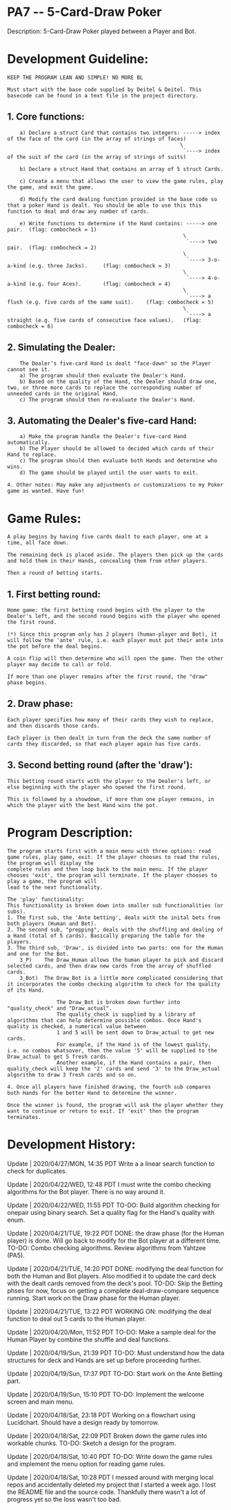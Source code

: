# PA7 -- 5-Card-Draw Poker

Description: 5-Card-Draw Poker played between a Player and Bot.


# Development Guideline:

    KEEP THE PROGRAM LEAN AND SIMPLE! NO MORE BL

    Must start with the base code supplied by Deitel & Deitel. This basecode can be found in a text file in the project directory.

## 1. Core functions:

        a) Declare a struct Card that contains two integers: -----> index of the face of the card (in the array of strings of faces)
                                                            \
                                                             `----> index of the suit of the card (in the array of strings of suits)

        b) Declare a struct Hand that contains an array of 5 struct Cards.

        c) Create a menu that allows the user to view the game rules, play the game, and exit the game.

        d) Modify the card dealing function provided in the base code so that a poker Hand is dealt. You should be able to use this this function to deal and draw any number of cards.

        e) Write functions to determine if the Hand contains: -----> one pair.  (flag: combocheck = 1)
                                                             \
                                                              `----> two pair.  (flag: combocheck = 2)
                                                             \
                                                              `----> 3-o-a-kind (e.g. three Jacks).     (flag: combocheck = 3)
                                                             \
                                                              `----> 4-o-a-kind (e.g. four Aces).       (flag: combocheck = 4)
                                                             \
                                                              `----> a flush (e.g. five cards of the same suit).    (flag: combocheck = 5)
                                                             \
                                                              `----> a straight (e.g. five cards of consecutive face values).   (flag: combocheck = 6)

## 2. Simulating the Dealer:

        The Dealer's five-card Hand is dealt "face-down" so the Player cannot see it.
        a) The program should then evaluate the Dealer's Hand.
        b) Based on the quality of the Hand, the Dealer should draw one, two, or three more cards to replace the corresponding number of unneeded cards in the original Hand.
        c) The program should then re-evaluate the Dealer's Hand.

## 3. Automating the Dealer's five-card Hand:

        a) Make the program handle the Dealer's five-card Hand automatically.
        b) The Player should be allowed to decided which cards of their Hand to replace.
        c) The program should then evaluate both Hands and determine who wins.
        d) The game should be played until the user wants to exit.

    4. Other notes: May make any adjustments or customizations to my Poker game as wanted. Have fun!


# Game Rules:

    A play begins by having five cards dealt to each player, one at a time, all face down.
    
    The remaining deck is placed aside. The players then pick up the cards and hold them in their Hands, concealing them from other players.
    
    Then a round of betting starts.

## 1. First betting round:

    Home game: the first betting round begins with the player to the Dealer's left, and the second round begins with the player who opened the first round.

    (*) Since this program only has 2 players (human-player and Bot), it will follow the 'ante' rule, i.e. each player must put their ante into the pot before the deal begins.
    
    A coin flip will then determine who will open the game. Then the other player may decide to call or fold.

    If more than one player remains after the first round, the "draw" phase begins.

## 2. Draw phase:

    Each player specifies how many of their cards they wish to replace, and then discards those cards.
    
    Each player is then dealt in turn from the deck the same number of cards they discarded, so that each player again has five cards.
    
## 3. Second betting round (after the 'draw'):

    This betting round starts with the player to the Dealer's left, or else beginning with the player who opened the first round.

    This is followed by a showdown, if more than one player remains, in which the player with the best Hand wins the pot.


# Program Description:

    The program starts first with a main menu with three options: read game rules, play game, exit. If the player chooses to read the rules, the program will display the 
    complete rules and then loop back to the main menu. If the player chooses 'exit', the program will terminate. If the player chooses to play a game, the program will
    lead to the next functionality.

    The 'play' functionality:
    This functionality is broken down into smaller sub functionalities (or subs).
    1. The first sub, the 'Ante betting', deals with the inital bets from both players (Human and Bot).
    2. The second sub, "prepping", deals with the shuffling and dealing of a Hand (total of 5 cards). Basically preparing the table for the players.
    3. The third sub, 'Draw', is divided into two parts: one for the Human and one for the Bot.
        3_P)    The Draw_Human allows the human player to pick and discard selected cards, and then draw new cards from the array of shuffled cards.
        3_Bot)  The Draw_Bot is a little more complicated considering that it incorporates the combo checking algorithm to check for the quality of its Hand.
                    
                    The Draw_Bot is broken down further into "quality_check" and "Draw_actual".
                    The quality_check is supplied by a library of algorithms that can help determine possible combos. Once Hand's quality is checked, a numerical value between
                    1 and 5 will be sent down to Draw_actual to get new cards.
                    For example, if the Hand is of the lowest quality, i.e. no combos whatsover, then the value '5' will be supplied to the Draw_actual to get 5 fresh cards.
                    Another example, if the Hand contains a pair, then quality_check will keep the '2' cards and send '3' to the Draw_actual algorithm to draw 3 fresh cards and so on.

    4. Once all players have finished drawing, the fourth sub compares both Hands for the better Hand to determine the winner.

    Once the winner is found, the program will ask the player whether they want to continue or return to exit. If 'exit' then the program terminates.


# Development History:
Update | 2020/04/27/MON, 14:35 PDT
    Write a a linear search function to check for duplicates.

Update | 2020/04/22/WED, 12:48 PDT
    I must write the combo checking algorithms for the Bot player. There is no way around it.

Update | 2020/04/22/WED, 11:55 PDT
    TO-DO: Build algorithm checking for onepair using binary search.
            Set a quality flag for the Hand's quality with enum.

Update | 2020/04/21/TUE, 19:22 PDT
    DONE: the draw phase (for the Human player) is done. Will go back to modify for the Bot player at a different time.
    TO-DO: Combo checking algorithms. Review algorithms from Yahtzee (PA5).

Update | 2020/04/21/TUE, 14:20 PDT
    DONE: modifying the deal function for both the Human and Bot players. Also modified it to update the card deck with the dealt cards removed from the deck's pool.
    TO-DO: Skip the Betting phses for now, focus on getting a complete deal-draw-compare sequence running.
           Start work on the Draw phase for the Human player.

Update | 2020/04/21/TUE, 13:22 PDT
    WORKING ON: modifying the deal function to deal out 5 cards to the Human player.

Update | 2020/04/20/Mon, 11:52 PDT
    TO-DO: Make a sample deal for the Human Player by combine the shuffle and deal functions.

Update | 2020/04/19/Sun, 21:39 PDT
    TO-DO: Must understand how the data structures for deck and Hands are set up before proceeding further.

Update | 2020/04/19/Sun, 17:37 PDT
    TO-DO: Start work on the Ante Betting part.

Update | 2020/04/19/Sun, 15:10 PDT
    TO-DO: Implement the welcome screen and main menu.

Update | 2020/04/18/Sat, 23:18 PDT
    Working on a flowchart using Lucidchart. Should have a design ready by tomorrow.

Update | 2020/04/18/Sat, 22:09 PDT
    Broken down the game rules into workable chunks.
    TO-DO: Sketch a design for the program.

Update | 2020/04/18/Sat, 10:40 PDT
    TO-DO: Write down the game rules and implement the menu option for reading game rules.

Update | 2020/04/18/Sat, 10:28 PDT
    I messed around with merging local repos and accidentally deleted my project that I started a week ago. I lost the README file and the source code.
    Thankfully there wasn't a lot of progress yet so the loss wasn't too bad.